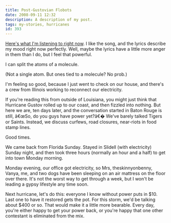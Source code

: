 ```yaml
---
title: Post-Gustovian Flobots
date: 2008-09-11 12:32
description: A description of my post.
tags: my-stories, hurricanes
id: 393
---
```

<a href="http://www.lyricsmania.com/lyrics/flobots_the_lyrics_24339/other_lyrics_54916/handlebars_lyrics_563369.html" target="_blank">Here's what I'm listening to right now</a>.  I like the song, and the lyrics describe my mood right now perfectly.  Well, maybe the lyrics have a little more anger in them than I do, but I feel that powerful.

I can split the atoms of a molecule.

(Not a single atom.  But ones tied to a molecule?  No prob.)

I'm feeling so good, because I just went to check on our house, and there's a crew from Illinois working to reconnect our electricity.

If you're reading this from outside of Louisiana, you might just think that Hurricane Gustov rolled up to our coast, and then fizzled into nothing.  But here we are, ten days later, and the conversation started in Baton Rouge is still, â€œSo, do you guys have power yet?â€�   We've barely talked Tigers or Saints.  Instead, we discuss curfews, road closures, near-riots in food stamp lines.

Good times.

We came back from Florida Sunday.  Stayed in Slidell (with electricity) Sunday night, and then took three hours (normally an hour and a half) to get into town Monday morning.  

Monday evening, our office got electricity, so Mrs, theskinnyonbenny, Vanya, me, and two dogs have been sleeping on an air mattress on the floor over there.  It's not the worst way to get through a week, but I won't be leading a gypsy lifestyle any time soon.

Next hurricane, let's do this:  everyone I know without power puts in $10.  Last one to have it restored gets the pot.  For this storm, we'd  be talking about $400 or so.  That would make it a little more bearable.  Every day, you're either happy to get your power back, or you're happy that one other contestant is eliminated from the mix.